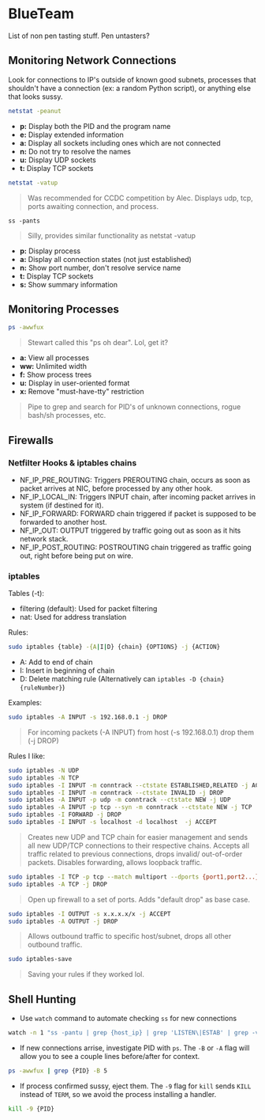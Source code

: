 # BlueTeam
List of non pen tasting stuff. Pen untasters?

## Monitoring Network Connections
Look for connections to IP's outside of known good subnets, processes that shouldn't have a connection (ex: a random Python script), or anything else that looks sussy.

```bash
netstat -peanut
```
- **p:** Display both the PID and the program name
- **e:** Display extended information
- **a:** Display all sockets including ones which are not connected
- **n:** Do not try to resolve the names
- **u:** Display UDP sockets
- **t:** Display TCP sockets

```bash
netstat -vatup 
```
> Was recommended for CCDC competition by Alec. Displays udp, tcp, ports awaiting connection, and process. 
```
ss -pants
```
> Silly, provides similar functionality as netstat -vatup
- **p:** Display process
- **a:** Display all connection states (not just established)
- **n:** Show port number, don't resolve service name
- **t:** Display TCP sockets
- **s:** Show summary information

## Monitoring Processes
```bash
ps -awwfux
```
> Stewart called this "ps oh dear". Lol, get it?
- **a:** View all processes
- **ww:** Unlimited width
- **f:** Show process trees
- **u:** Display in user-oriented format
- **x:** Remove "must-have-tty" restriction
> Pipe to grep and search for PID's of unknown connections, rogue bash/sh processes, etc.

## Firewalls
### Netfilter Hooks & iptables chains
- NF_IP_PRE_ROUTING: Triggers PREROUTING chain, occurs as soon as packet arrives at NIC, before processed by any other hook.
- NF_IP_LOCAL_IN: Triggers INPUT chain, after incoming packet arrives in system (if destined for it).
- NF_IP_FORWARD: FORWARD chain triggered if packet is supposed to be forwarded to another host.
- NF_IP_OUT: OUTPUT triggered by traffic going out as soon as it hits network stack.
- NF_IP_POST_ROUTING: POSTROUTING chain triggered as traffic going out, right before being put on wire.

### iptables
Tables (-t):
- filtering (default): Used for packet filtering
- nat: Used for address translation

Rules:
```bash
sudo iptables {table} -{A|I|D} {chain} {OPTIONS} -j {ACTION}
```
  - A: Add to end of chain
  - I: Insert in beginning of chain
  - D: Delete matching rule (Alternatively can `iptables -D {chain} {ruleNumber}`)


Examples:
```bash
sudo iptables -A INPUT -s 192.168.0.1 -j DROP
```
> For incoming packets (-A INPUT) from host (-s 192.168.0.1) drop them (-j DROP)

Rules I like:
```bash
sudo iptables -N UDP
sudo iptables -N TCP
sudo iptables -I INPUT -m conntrack --ctstate ESTABLISHED,RELATED -j ACCEPT
sudo iptables -I INPUT -m conntrack --ctstate INVALID -j DROP
sudo iptables -A INPUT -p udp -m conntrack --ctstate NEW -j UDP
sudo iptables -A INPUT -p tcp --syn -m conntrack --ctstate NEW -j TCP
sudo iptables -I FORWARD -j DROP
sudo iptables -I INPUT -s localhost -d localhost  -j ACCEPT
```
> Creates new UDP and TCP chain for easier management and sends all new UDP/TCP connections to their respective chains. Accepts all traffic related to previous connections, drops invalid/ out-of-order packets. Disables forwarding, allows loopback traffic. 

```bash
sudo iptables -I TCP -p tcp --match multiport --dports {port1,port2...} -j ACCEPT
sudo iptables -A TCP -j DROP
```
> Open up firewall to a set of ports. Adds "default drop" as base case.

```bash
sudo iptables -I OUTPUT -s x.x.x.x/x -j ACCEPT
sudo iptables -A OUTPUT -j DROP
```
> Allows outbound traffic to specific host/subnet, drops all other outbound traffic.

```bash
sudo iptables-save
```
> Saving your rules if they worked lol.

## Shell Hunting
- Use `watch` command to automate checking `ss` for new connections
```bash
watch -n 1 "ss -pantu | grep {host_ip} | grep 'LISTEN\|ESTAB' | grep -v {safe subnets}"
```
- If new connections arrise, investigate PID with `ps`. The `-B` or `-A` flag will allow you to see a couple lines before/after for context.
```bash
ps -awwfux | grep {PID} -B 5
```

- If process confirmed sussy, eject them. The `-9` flag for `kill` sends `KILL` instead of `TERM`, so we avoid the process installing a handler.

```bash
kill -9 {PID}
```
